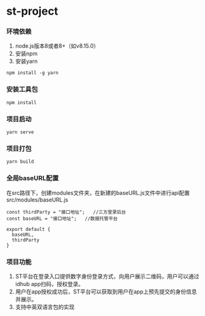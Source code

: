 # st-project

### 环境依赖
1. node.js版本8或者8+（如v8.15.0）  
2. 安装npm 
3. 安装yarn
```
npm install -g yarn
```
### 安装工具包
```
npm install
```
### 项目启动
```
yarn serve
```
### 项目打包
```
yarn build
```

### 全局baseURL配置
在src路径下，创建modules文件夹，在新建的baseURL.js文件中进行api配置
src/modules/baseURL.js

```
const thirdParty = "接口地址";   //三方登录后台
const baseURL = "接口地址";   //数据托管平台

export default {
  baseURL,
  thirdParty
}
```
### 项目功能
1. ST平台在登录入口提供数字身份登录方式，向用户展示二维码，用户可以通过idhub app扫码，授权登录。
2. 用户在app授权成功后，ST平台可以获取到用户在app上预先提交的身份信息并展示。
3. 支持中英双语言包的实现
